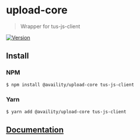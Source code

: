 # upload-core

> Wrapper for tus-js-client

[![Version](https://img.shields.io/npm/v/@availity/upload-core.svg?style=for-the-badge)](https://www.npmjs.com/package/@availity/upload-core)

## Install

### NPM

```bash
$ npm install @availity/upload-core tus-js-client
```

### Yarn

```bash
$ yarn add @availity/upload-core tus-js-client
```

## [Documentation](https://availity.github.io/sdk-js/api/uploads)
